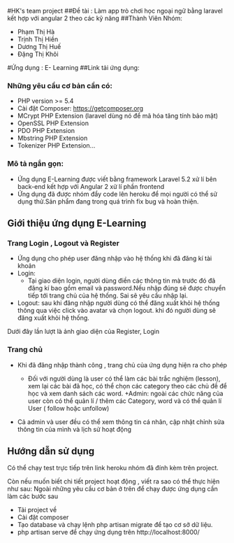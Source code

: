 #HK's team project
##Đề tài : Làm app trò chơi học ngoại ngữ bằng laravel kết hợp với angular 2 theo các kỹ năng 
##Thành Viên Nhóm:
-	Phạm Thị Hà
-	Trịnh Thị Hiền
-	Dương Thị Huế
-	Đặng Thị Khôi

#Ứng dụng : E- Learning
##Link tải ứng dụng: 

### Những yêu cầu cơ bản cần có: 
- PHP version >= 5.4
- Cài đặt Composer: https://getcomposer.org
- MCrypt PHP Extension (laravel dùng nó để mã hóa tăng tính bảo mật)
- OpenSSL PHP Extension
- PDO PHP Extension
- Mbstring PHP Extension
- Tokenizer PHP Extension...

### Mô tả ngắn gọn: 
- Ứng dụng E-Learning được viết bằng framework Laravel 5.2 xử lí bên back-end kết hợp với Angular 2 xử lí phần frontend
- Ứng dụng đã được nhóm đẩy code lên heroku để mọi người có thể sử dụng thử.Sản phẩm đang trong quá trình fix bug và hoàn thiện.

## Giới thiệu ứng dụng E-Learning

### Trang Login , Logout và Register
- Ứng dụng cho phép user đăng nhập vào hệ thống khi đã đăng kí tài khoản
- Login:
    + Tại giao diện login, người dùng điền các thông tin mà trước đó đã đăng kí bao gồm email và password.Nếu nhập đúng sẽ được chuyển tiếp tới trang chủ của hệ thống. Sai sẽ yêu cầu nhập lại.
- Logout: sau khi đăng nhập người dùng có thể đăng xuất khỏi hệ thống thông qua việc click vào avatar và chọn logout. khi đó người dùng sẽ đăng xuất khỏi hệ thống.

Dưới đây lần lượt là ảnh giao diện của Register, Login

### Trang chủ
- Khi đã đăng nhập thành công , trang chủ của ứng dụng hiện ra cho phép
    + Đối với người dùng là user có thể làm các bài trắc nghiệm (lesson), xem lại các bài đã học, có thể chọn các category theo các chủ đề để học và xem danh sách các word.
    +Admin: ngoài các chức năng của user còn có thể quản lí / thêm các Category, word và có thể quản lí User ( follow hoặc unfollow)

- Cả admin và user đều có thể xem thông tin cá nhân, cập nhật chỉnh sửa thông tin của mình và lịch sử hoạt động

## Hướng dẫn sử dụng
Có thể chạy test trực tiếp trên link heroku nhóm đã đính kèm trên project.

Còn nếu muốn biết chi tiết project hoạt động , viết ra sao có thể thực hiện như sau:
Ngoài những yêu cầu cơ bản ở trên để chạy được ứng dụng cần làm các bước sau
- Tải project về 
- Cài đặt composer
- Tạo database và chạy lệnh php artisan migrate để tạo cơ sở dữ liệu.
- php artisan serve để chạy ứng dụng trên http://localhost:8000/


